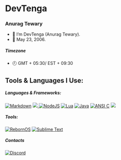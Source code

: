 # DevTenga
### Anurag Tewary

- 👋 I’m DevTenga (Anurag Tewary).
- 📆 May 23, 2006.

##### Timezone
- 🕘 GMT + 05:30/ EST + 09:30

## Tools & Languages I Use:

##### Languages & Frameworks:
<a href="https://daringfireball.net/projects/markdown/"><img src="https://img.shields.io/badge/Markdown-black?logo=markdown&style=for-the-badge" alt="Markdown"></a>
<a href="https://https://www.gnu.org/software/bash/"><img src="https://img.shields.io/badge/Bash-gray?logo=gnubash&style=for-the-badge&logoColor=white" atl="Bash"> </a>
<a href="https://node.js.org/"><img src="https://img.shields.io/badge/NodeJS-gray?logo=nodedotjs&style=for-the-badge" alt="NodeJS"></a>
<a href="https://lua.org/"><img src="https://img.shields.io/badge/Lua-b1b1b1?logo=lua&style=for-the-badge&logoColor=0000ff" alt="Lua"></a>
<a href="https://oracle.com/java/"><img src="https://img.shields.io/badge/Java-f8981d?logo=java&style=for-the-badge" alt="Java"></a>
<a href="https://ansi.org/"><img src="https://img.shields.io/badge/ANSI%20C-1ca4d9?logo=c&style=for-the-badge&logoColor=1149CD" alt="ANSI C"></a>
<a href="https://esolangs.org/wiki/Brainfuck/"><img src="https://img.shields.io/badge/Brainf%2a%2ak-red?logo=brain&style=for-the-badge"></a>
##### Tools:
<a href="https://rebornos.org/"><img src="https://img.shields.io/badge/RebornOS-black?style=for-the-badge&logo=data%3Aimage%2Fpng%3Bbase64%2CiVBORw0KGgoAAAANSUhEUgAAAGMAAABjCAYAAACPO76VAAAT50lEQVR42u2da3AU15XHfz0jjR6gx0gwQiCEGECABgkM4mUbGzDY3sQbb%2FkRZ2uTXWfX2XL5Q%2FaD42ylnHizTlzexHY%2BpGpdTqU2jsupXT%2FibLnKcWzj1xrM%2ByWkEQbBIEAg9GIk9H5N74czM9096pGme0ZIUPpXTdndaLrvvefe8%2Fifc%2B%2FADGYwgxnMYAYzmMEM7EOZ9Dcs8WWisv26vGtyoYLyKYG6gcl6Qdp16ML3gV%2FcHHNX%2FVfglzfmyvD65gN%2BIP8m0SRdQAUB%2F%2BUbcWX8zCAIhyPF80WFUCjmzx0TTDEb8y80Gvm%2FvHCf%2FunGWhle33pgb1TgC5eBt8Ji6yZo3kAv7N9lvLdxJ2Rm23tePAT8cKEhcjUC3ErAf%2BjGWBlenwN4Kfr8tHQoWw7prtS%2Bx5lu0qP01L9n0Qq43Agjw5ExewlvxVYC9aFUvsYxSeviEWBL9GppJWRk3biWIiMTllXp72wB5ZFUv8YxCatiNvB89Hp2HhQvuvFN97xF0hcNz4f7Oq1Xxg8AbfSXVYEz7cYXhtMJy1YblFe4r9NUGF5fGfBk9NqzAAqKbp4QucADnhLjxJM%2BT8uV8TwwO%2Bq5LFll34OZlnyFAkt8%2Bj7NMqjkaSMMr%2B8O4JvR67IVMCuXmw6zcqFspf7ON8N9nybC8K5KC7uy8jxXhsQVNytKl4IrUz%2BGv2LxqrRpsjLUR4FqzWivFoHcrEjPiHV116Goj069MLyr8oFno9e5BVBUwk2PohLpq4af4fXlT%2FHKUJ8Gig2urMNp8REqjI7Y%2B8RidNTec1TV4sg5odzg6s4Dnk7KP0jSaC8HjgOiQIsXgW%2B99cc2n4evjtqZCDL4sfGAnW6tWGsvOPUfgubGyNUAsIaA%2F5Sd4UzW6LwQFYTDCYsrrA%2FE0CA01JjPcjuIFU6iaKiBwnnWbZ13JbRcjDC7meEx%2Bcb1VVNe373Afdp1BWTbYAcuNohAphpDg9IWq8iaHctG3xcem%2Bukprw%2BF3AEWAUIZb3pbmFMraD3mlDgapj8zCuElesS%2F%2F5AHxzfY7y35vb4FLoZTh6Bro7waDhg007r8dHIMOz%2FSNojqENlHef8Q9dDTT0eFUTElbUqCFWFs35NEAC33gsLlyb%2BjO7OscKoqI4l9MZH%2Fhz44L%2FDbQpJmyo3WWMO0tJlDGr3Re6sQuFx4NeTq6a8vrnAM9Frtwc8862L82ortDZhiNgXeK%2B%2FeipZIu%2BOoLVJ2mYVnvkyFhqeCY%2FVpNqMnwKF0avQqMxQS0Z2RAxmVFk6oHqbzbRsspGWA6q3Shv0xtyqQ9HdpU%2FPEh6jf588YXh9q4HvGe51dcDBT8Q11XTmxK5sT5d2vfo2YUSnCgVFsPpW7bqnS9qYkN3qh1PH4ODHmu3R8Fh4zFIsDO8qB%2FAiYG4cms7Cvg8lVzzerBrshzO12nVmNlRumHpvatVGo%2BE%2FUyttHW91XzwD%2Bz%2BU%2F8YhToAX8VY4Urwy1PuBHZpqUcwbePo4HPgY2pvNo9rzpyK5ZMGmneIeTjWyZ0sxg95DOn%2FK3PFobxZtcOqYsS%2FmY7MDlPtTJwyvLwt98Vb2bLjta5KvMNPzfd3i5dR8aVRH3Z1wQTeL5i4Ar2%2F68E1LfDBH54xcOGO0hz1dcGKv9K33mokQHNKfW%2F8qNub6Jd6KCYsAEiOR3J6ngIc193E95BWAey4UlcLwkHHQo0LpgUsBWTGzcmXV9Pdo%2F779AYktbAdqA1B3wHivcpOe3rbON%2BUVwukaYyxT4IHGr8B%2FEHq74xCHpVC1STKB6S7InCWRedgqgdJDsG1PcsLw%2BhYA%2FwMIT1BYLBFnZCmmuyS96vbIbDHTs10d0HRGVow%2BNqncmFwmMNXCAIlRrgXhaotc9%2FdI24Nt5n%2Bfky%2F2pqxcqHW99ugOyoQUbMDteZ1gW3cyauo5IDeqC5eapVIVWSXVW2XVmPE7%2Bso%2FRYFbbk9cEGpIhDzmM2DuIJh91ARLnBQF1m4xti1k8t10F6yshvXbw56gMvY5xrRzbngsbdIhXt8mYE90BZWWx9LG8XmeCw1iAOMNQvkauGWLqLuJcKYWPn0nwS7EocK3PyQTaSJcC8Kx3WKc4wmrtBwWlSe2Ak%2FXwIXTURcHuJ2Af781NbW40omivkGk7CbNJcsxLQEGxZkms6WoBPr7jHYigo4rEps4nLKq4tEpA33w0ZswPBwe%2BNiPmXBMPi1NMpHivWdwQGzCx29DW5y65sJ5UHWrUO2Jlh%2FNzpdqRAkIHUAF7qLXCLaqiQujYO7fAf8SvV6%2BRgbNClwZ0NkmujOe%2BrkUgLN1YuDzCoyRMEDNXv3Mso%2FhIdHpsTmL0Cg0noJdb0Ggfnx1VuCBBYutvTctTVRae3PkzkKggWDbicTUlNeXg5TyL4xKd%2F32cOLGAro64NCn2nVeocz0eMHUAq%2B8x7NArjvb4Y%2BvaDSDM01mZqKZRHVUhBkJQh1OeOhxIQcBWi9J%2By4FzL%2BfkSWBoD6yXr%2Fdugc4OgqHPtF7nBcBHwF%2FdyKs7Q%2BjggAor7IuiFAIGmqN97beDzlu8YBqvhwbFF4KwOVz4gRUbYYjXxj5nu0PwF0PWmtH4TyZ9ZFVcPQLGdAT%2B6D%2BkHlgqigi9MqNEme8%2Bzsdb1ULa%2B%2BwxqM5wynao1%2FoV8cPgZ%2BMr6a8Pi%2FwepT28JTAouXWXdDWJqN6WblOvA9XhqyAshViSzrbx3637ZIMVMS9BBHiQ49bz8QVlcCxPeIGR9ji%2BsNGxliP0nLY8ZDk8tMzRH3292hqZqBP3F8rND1I3NF7TR8sVuP2vEGwLRhfGG7Pb4A10YiyarP1ARgeMqqHtHSZ0fpK9OzZkqb1lIgxjyUZY2fsA%2F8MpTZqsVwZkOs2xiNmqyGvELb%2Bjcz6WTnGVVLgEWcj4uJ2dcD8MmvaQlFE3V8KRDy%2BdGA%2Bwba3zYXh9W0D%2FiNqSxavtFd2c%2BG00SPZsMN8IBVFBqG8SmbglQuxNLSgbAXc%2B7fWq04imFMMgZPmqzDNJfzY7V%2BHwiJzDZCRKROq6azGwaWl23NoVFWcmrC%2BwO3ZTbCt0SgMry8deAsQcsaVCavWW68g7%2BuBuv3a7Mt1w5b7xn%2BOM02MdnmVrCrN8xB86%2FvJUewOpwjk8GfG%2B8tvgZ0PS4Jpon6654q3FXE%2ButqFArG6MScnT%2Bh50RoKUEm%2B51U620J6K%2FRdYK1GV1QZw%2FvE3BfZcqWPWDfdnTg9MSt3LIO74S4JsJLFonJ5lh5ZsxLX%2Fa4M6YveQQnUxw8y45LqY6oR16LwXY0O8foK0FcF5hVC0ULrHQ62i6qJoGSpNT1%2FtRWO79apkHS48%2F7UVLIrijxLH%2FTVfGl0EiZC6TJjDfGV89JnqyhaGOseP4vXVxBZGT8GigyrwmoKNDRqZDsBNmy3EBOE4MjnRuN6z7dEj6cKhUXyTL0hP%2Fy5Ofdkqu4csH6bMTxrqDG3cxM9x7g6ioAfO%2FD6VgJPRG%2FPL4N8G7T2lYvGSLtyk%2BjpRNF0Ds6dNEa71dtSn7Oo3ma0P41faYY5UWegapORy7py0Xo78gtlrDU84UAq4DKihs52VeAJo16s2mzNFd7%2FkfHe178jOj3VyJolz9Zj%2Fy5pQ6Ko3Gy0gw0nbBTiKeKtapojYwrKMZIjX6cv1KQ77QCeAgajev%2BcDQ%2FBFeMhDA9CzT4LHoYLNt5tvPf%2B69Dfm%2Fox6%2B%2BFP%2F%2FBeG%2Fz3dZc1Np9WkQPsKzSXkLr3Em9vRl0EPCfBP4z%2BgeXG6Gzw%2FqD5y0UyiKCuv3xqWgzlCwOq0idZ3Xos9QL4%2FBnRg%2FKavFcezOc2G%2BkaeaVWm9HZ4fwcBpejqipnwMtBh0Ysrj5f%2Bx%2BBWFEE%2FU0lEgxmW7pfvQGdLSkThAdLfDhG0Z3t3pr4p5jKBSeIDrNYWc%2FSihkLOKTsf%2B5tCLgD6Iv2ezq0CfTE4d7jmxej3pIZ%2BG8hVyEe65k%2FyIYGYbP37W%2BkcVUpavwf%2B8aS2tW32Zta%2FSFBmOl%2BrxS65RIhEQ1Frw9Q8B%2F1aGzJa8CRw2rY9iGh%2BCtMM60%2FR%2BZ56rN0HttrJ049Il5%2FZJVnD8ttU56DPRBz7UEPcYBo8fncBgLM6x4jsZVcRR41chNBdtCuD2ngb8HFEZHZPlZ5YTSXSKUYKvWicxssSnjNfDUMdj1pvmKbL8ipf52icKRYXjr5bFEYXuzsLGuTJnh47Gw9YclIxlBhHG2PClO6bm3EPBtAv6zRmGIQBpxe1YBvqi6KlponUKfnSe0SIRCv3LB%2FDAXNQRNAfjkHRFGvF1Hne3ScTuGEsTg7vlzfObgYoOkXnPyxSDHzvbuTklQRexoRpZsl7OacOvrhtoDepvzRwL%2BF6J86Vi97TkCPAa4QJWZ7SmxthydTsjM0hI4akhm%2F6Jy7TlXW%2BHLv4gaMnNhHQ6jrTh%2FCtbdaX1i9F6D118yuqKxz46orDO10i63Rws4VVXUmz4ZtXJdYlUtsTbr1DF96rUPeHD85FKwLYjbkwXcEe2Me471etjsHCHRIkmjjitQ4hWq%2BviX8Nn%2Faqos1u6srJZk1ECftldiaEBmpNUDxHa%2FJ7uTIlhaCTsfkVne1my%2BCk8ekVXt9kgb97yvozHmwNIq67Yi2AZnDDUIvyDg%2F9N4cS9hFnfyChIGB%2BQENTMUL5JElGeBdHZSCxJUaLkkK%2FNyo%2Fn3M7NlAiRbkBAalXHQ6nZNCxLii9fr%2BzaSC9eWpp2dRSePxK%2B%2BiGBWruQKylaMFfjRL8YmhZIhCdfGHPMxOioqcN%2BH5sXMesxfLNvUrOLSOTh5WH%2FnOwT8fxij3eM%2BoGCuH5Qd0dXR1QHFZYkVsen1deslfb3p2EBx3Ta48xuyDcss%2BHLPlYqM4aHkBJGdI%2B%2BJLWJzOOQdy9eIV9VyIX5ck5EtRt6K3RoakMp1LfjdS8jxJJ1WitiCbSpujx%2FJADoIjYrqSCS%2FMDwo3kndQWOxsx7LquCuh2DxivE3Z6aly0Ceq0%2BOYdzy11o9Vrz3FJdKfezQoHnSqa9bZrmqSvo0kZR0oF6%2FR3AUeIRzdRcT6YmZuvo98A9R%2BmDDDpkd8cL8lothSnmcQE9R4OEntGKyCXV%2FyJyi7umCd35jvPfg4zA715zMVBKkPTrb4e2Xx4%2F8XeFzC4sWxqdTerrgwC79c14j4H80LqOUQNOeRg7XDW8XrjNvZGe7ZOr8B80FoR8IVYWjuxOnORSHGNLYjytr7KrIyDT%2F20QFYdY2s%2B8OhWtzj3xuXnWiquIqa8%2B5xgRni0zslgTbusNbamULWV%2BPVHxEaov6eyXdevq4edmmokh8sWqjke642iKZrpwkDqIZGhR2WI%2FYxI9VNJ830h6FxbD2TunHtatj%2F36wX7yx%2Fj7pS4SK77gSLliI4qcE%2FH9JThhaIPgIUBCNSOfOFyKwdn%2F8wuY5xZJ%2BLS4TnTw7V3RulCZvs8d6TpYwRobhkz9pdk5RpP2zcsRWzp0vg2%2FmkPR0iteoKOIS1x3UOx1ngEcJto0kL4xg2whuT1NYIPKSi2dldpupmuwcqZf1VhgpkIwsGBmCrquaQcwtgDnzpocwGmqNLmhpuTFPnZEZruwokNx3rIenqmKsm87G2rjHCPhrJ8xCWGjqu8DHBqM6RrRpsglm4w6ZRWZR6qLlRu%2FpwC7z%2FRvXG%2F090paod%2BWStpqp3TnF0sfyNeYelTEX9DGK%2Bm4iTUhcGAF%2FCDnHddj030uWwOZ7pLZoPJcvI0soCT0nVHtg6oVRe8BY77usUlZCXJ2SJn3dfI%2F0PY6TD%2FyAs4kd022tICHgrwF%2Ba7iXVwDr75LDsxI9zaY45vTkmr32zutIFa62SBv0rPO8BA8Cy8yWvm%2B4K%2FaYPIDfhseM1Asj4hWARtY40iDXokfkTDMWMKghoTzU0PUXRCgkhWz6d5evts7D5eTHfqcjPFZMnjAC%2Fjb0paDBVmi18dseBUXGiLjxK8ltXG80BeTdEXhKYk%2FHSQytl2O3Jz8bHquEYe%2B8KYVXUPkekTOnGmrE9bNy5lRka25bszYr935g%2FfCvWEKh%2FrD1w7%2F0wZ3xROcEXeIxqdQ64BXrw2oXcvTb%2B9FnLK00ntuUKM7WGcs6pxKLK0QYVtH4lf5wGhX4GgH%2FB1YfY7%2BiUF72noEQs%2BOiLlw2PQ4kdmXKSc52XGJjpP2eHUEkJwzBU8jxoUIRB2zMcFeGHF3hTLP%2BMYvcHU57z7K9H6VeT48PhMfEpvZPFl7fC%2Bh%2FR6J6W%2BJsrD5ytXME6kDv2ILpTXfLZkarcDrtpVKPfK6%2F8yIBv21hpKDwWXkO0JLJdqoRFUWSVlY%2FZu6nM83es6wKIjRqrLyXMXgumZFMXhiBuk5SUY14o6GlKZbF%2FQkBf%2BfUCkP0zO%2BBw4bVMTx48woidj%2BK9P21ZB%2BbGmEE6keQn%2FcR%2FTQ0YDxx7WbDxQZ9Ai0EPEnAPzI9hCGu7hfI1uWw731y4mqLGxG914wRO7wV7jvTRxiCHwE9UQ%2FprD81FeTTBWP71BPuM9NPGAF%2FI%2FJzP2G%2Bpmlq2dhUI%2FaUangp3Gem48oQXxu0E3obauz%2FjMJ0Quwp1dLHF1P5itQLI%2BA3Ll0rpydPZzRfiD2h9EfhvjKdVwbAm4B21MGZE4lvmJmOGOyPLVrejaq%2BmerXTM7vfAb8Iby%2BJ4n8BHXk9GSrFeQTYcTsN5eGzU9hTgbGU6rFjT9Xn%2FJM2OT%2BvKTX91%2FAP2rr0JniF5j8OLvDkfpuGTeJ%2Fo6A%2Fwb7cXYRxnxka0E%2BNwe6gJUE%2FM2T8XDnpDZdqhFVYOdNIox%2FI%2BD%2FcLIePvm%2FDa3wa1TqJn0VXoeQD%2FiUGcxgBjOYwQxmMAM9%2Fh%2B9uSlhKya7rwAAAABJRU5ErkJggg%3D%3D" alt="RebornOS"></a>
<a href=""><img src="https://img.shields.io/badge/Sublime%20Text-black?style=for-the-badge&logo=sublimetext" alt="Sublime Text"></a>

##### Contacts
<a href="https://discord.com/"><img src="https://img.shields.io/badge/Discord-Anurag____%231000-36393f?logo=discord&style=flat&logoColor=ffffff&labelColor=5662f6" alt="Discord"></a>
